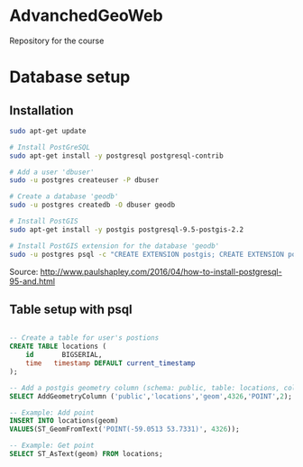 # AdvanchedGeoWeb
Repository for the course

# Database setup

## Installation

```bash
sudo apt-get update

# Install PostGreSQL
sudo apt-get install -y postgresql postgresql-contrib

# Add a user 'dbuser'
sudo -u postgres createuser -P dbuser

# Create a database 'geodb'
sudo -u postgres createdb -O dbuser geodb

# Install PostGIS
sudo apt-get install -y postgis postgresql-9.5-postgis-2.2

# Install PostGIS extension for the database 'geodb'
sudo -u postgres psql -c "CREATE EXTENSION postgis; CREATE EXTENSION postgis_topology;" geodb
```
Source: http://www.paulshapley.com/2016/04/how-to-install-postgresql-95-and.html

## Table setup with psql

```sql

-- Create a table for user's postions
CREATE TABLE locations (
    id       BIGSERIAL,
    time   timestamp DEFAULT current_timestamp
);

-- Add a postgis geometry column (schema: public, table: locations, column: geom, srid: 4326, type: POINT, dimensions: 2)
SELECT AddGeometryColumn ('public','locations','geom',4326,'POINT',2);

-- Example: Add point
INSERT INTO locations(geom)
VALUES(ST_GeomFromText('POINT(-59.0513 53.7331)', 4326));

-- Example: Get point
SELECT ST_AsText(geom) FROM locations;
```
